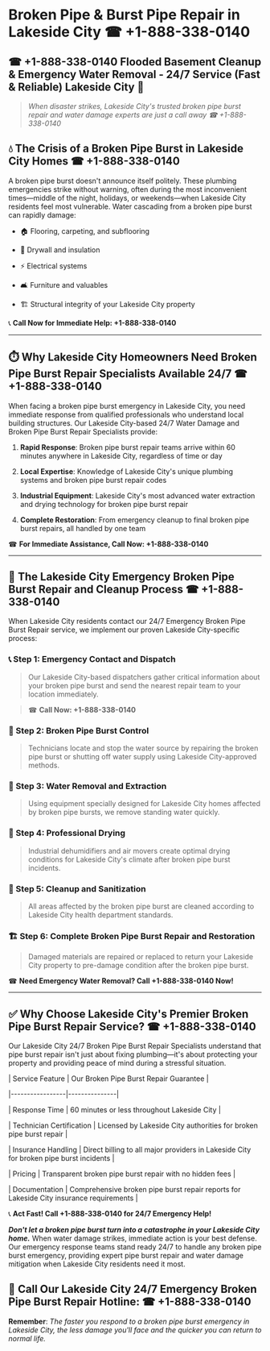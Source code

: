 # Broken Pipe & Burst Pipe Repair in Lakeside City ☎ +1-888-338-0140  
## ☎ +1-888-338-0140 Flooded Basement Cleanup & Emergency Water Removal - 24/7 Service (Fast & Reliable) Lakeside City 🚨  

> *When disaster strikes, Lakeside City's trusted broken pipe burst repair and water damage experts are just a call away ☎ +1-888-338-0140*  

## 💧 The Crisis of a Broken Pipe Burst in Lakeside City Homes ☎ +1-888-338-0140  

A broken pipe burst doesn't announce itself politely. These plumbing emergencies strike without warning, often during the most inconvenient times—middle of the night, holidays, or weekends—when Lakeside City residents feel most vulnerable. Water cascading from a broken pipe burst can rapidly damage:  

* 🏠 Flooring, carpeting, and subflooring  
* 🧱 Drywall and insulation  
* ⚡ Electrical systems  
* 🛋️ Furniture and valuables  
* 🏗️ Structural integrity of your Lakeside City property  

📞 **Call Now for Immediate Help: +1-888-338-0140**  

---  

## ⏱️ Why Lakeside City Homeowners Need Broken Pipe Burst Repair Specialists Available 24/7 ☎ +1-888-338-0140  

When facing a broken pipe burst emergency in Lakeside City, you need immediate response from qualified professionals who understand local building structures. Our Lakeside City-based 24/7 Water Damage and Broken Pipe Burst Repair Specialists provide:  

1. **Rapid Response**: Broken pipe burst repair teams arrive within 60 minutes anywhere in Lakeside City, regardless of time or day  
2. **Local Expertise**: Knowledge of Lakeside City's unique plumbing systems and broken pipe burst repair codes  
3. **Industrial Equipment**: Lakeside City's most advanced water extraction and drying technology for broken pipe burst repair  
4. **Complete Restoration**: From emergency cleanup to final broken pipe burst repairs, all handled by one team  

☎ **For Immediate Assistance, Call Now: +1-888-338-0140**  

---  

## 🔧 The Lakeside City Emergency Broken Pipe Burst Repair and Cleanup Process ☎ +1-888-338-0140  

When Lakeside City residents contact our 24/7 Emergency Broken Pipe Burst Repair service, we implement our proven Lakeside City-specific process:  

### 📞 Step 1: Emergency Contact and Dispatch  
> Our Lakeside City-based dispatchers gather critical information about your broken pipe burst and send the nearest repair team to your location immediately.  
> ☎ **Call Now: +1-888-338-0140**  

### 🚿 Step 2: Broken Pipe Burst Control  
> Technicians locate and stop the water source by repairing the broken pipe burst or shutting off water supply using Lakeside City-approved methods.  

### 🌊 Step 3: Water Removal and Extraction  
> Using equipment specially designed for Lakeside City homes affected by broken pipe bursts, we remove standing water quickly.  

### 💨 Step 4: Professional Drying  
> Industrial dehumidifiers and air movers create optimal drying conditions for Lakeside City's climate after broken pipe burst incidents.  

### 🧼 Step 5: Cleanup and Sanitization  
> All areas affected by the broken pipe burst are cleaned according to Lakeside City health department standards.  

### 🏗️ Step 6: Complete Broken Pipe Burst Repair and Restoration  
> Damaged materials are repaired or replaced to return your Lakeside City property to pre-damage condition after the broken pipe burst.  

☎ **Need Emergency Water Removal? Call +1-888-338-0140 Now!**  

---  

## ✅ Why Choose Lakeside City's Premier Broken Pipe Burst Repair Service? ☎ +1-888-338-0140  

Our Lakeside City 24/7 Broken Pipe Burst Repair Specialists understand that pipe burst repair isn't just about fixing plumbing—it's about protecting your property and providing peace of mind during a stressful situation.  

| Service Feature | Our Broken Pipe Burst Repair Guarantee |  
|-----------------|---------------|  
| Response Time | 60 minutes or less throughout Lakeside City |  
| Technician Certification | Licensed by Lakeside City authorities for broken pipe burst repair |  
| Insurance Handling | Direct billing to all major providers in Lakeside City for broken pipe burst incidents |  
| Pricing | Transparent broken pipe burst repair with no hidden fees |  
| Documentation | Comprehensive broken pipe burst repair reports for Lakeside City insurance requirements |  

📞 **Act Fast! Call +1-888-338-0140 for 24/7 Emergency Help!**  

***Don't let a broken pipe burst turn into a catastrophe in your Lakeside City home.*** When water damage strikes, immediate action is your best defense. Our emergency response teams stand ready 24/7 to handle any broken pipe burst emergency, providing expert pipe burst repair and water damage mitigation when Lakeside City residents need it most.  

## 📱 Call Our Lakeside City 24/7 Emergency Broken Pipe Burst Repair Hotline: ☎ +1-888-338-0140  

**Remember**: *The faster you respond to a broken pipe burst emergency in Lakeside City, the less damage you'll face and the quicker you can return to normal life.*